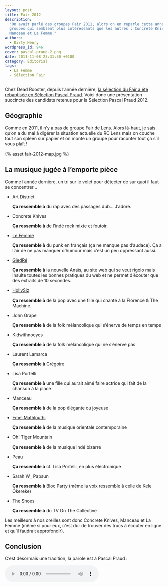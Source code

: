 ```yaml
---
layout: post
title: Fair 2012
description:
  "On avait parlé des groupes Fair 2011, alors on en reparle cette année avec 3
  groupes qui semblent plus intéressants que les autres : Concrete Knives,
  Manceau et La Femme."
authors:
  - Dirty Henry
wordpress_id: 946
cover: pascal-praud-2.png
date: 2011-11-08 23:31:50 +0100
category: Éditorial
tags:
  - La Femme
  - Sélection Fair
---
```


Chez Dead Rooster, depuis l’année dernière, [la sélection du Fair a été
rebaptisée en Sélection Pascal Praud][i703]. Voici donc une présentation
succincte des candidats retenus pour la Sélection Pascal Praud 2012.

## Géographie

Comme en 2011, il n’y a pas de groupe Fair de Lens. Alors là-haut, je sais qu’on
a du mal à digérer la situation actuelle du RC Lens mais on couche tout son
spleen sur papier et on monte un groupe pour raconter tout ça s’il vous plaît !

{% asset fair-2012-map.jpg %}

## La musique jugée à l’emporte pièce

Comme l’année dernière, un tri sur le volet pour détecter de sur quoi il faut se
concentrer…

- Art District

  **Ça ressemble à** du rap avec des passages dub… J’adore.

- Concrete Knives

  **Ça ressemble à** de l’indé rock mixte et foutoir.

- [Le Femme][b3]

  **Ça ressemble à** du punk en français (ça ne manque pas d’audace). Ça a l’air
  de ne pas manquer d’humour mais c’est un peu oppressant aussi.

- [GiedRé][b4]

  **Ça ressemble à** la nouvelle Anaïs, au site web qui se veut rigolo mais
  insulte toutes les bonnes pratiques du web et ne permet d’écouter que des
  extraits de 10 secondes.

- [HollySiz][b5]

  **Ça ressemble à** de la pop avec une fille qui chante à la Florence & The
  Machine.

- John Grape

  **Ça ressemble à** de la folk mélancolique qui s’énerve de temps en temps

- Kidwithnoeyes

  **Ça ressemble à** de la folk mélancolique qui ne s’énerve pas

- Laurent Lamarca

  **Ça ressemble à** Grégoire

- Lisa Portelli

  **Ça ressemble à** une fille qui aurait aimé faire actrice qui fait de la
  chanson à la place

- Manceau

  **Ça ressemble à** de la pop élégante ou joyeuse

- [Emel Mathlouthi][b6]

  **Ça ressemble à** de la musique orientale contemporaine

- Oh! Tiger Mountain

  **Ça ressemble à** de la musique indé bizarre

- Peau

  **Ça ressemble à** cf. Lisa Portelli, en plus électronique

- Sarah W\_ Papsun

  **Ça ressemble à** Bloc Party (même la voix ressemble à celle de Kele Okereke)

- The Shoes

  **Ça ressemble à** du TV On The Collective

Les meilleurs à nos oreilles sont donc Concrete Knives, Manceau et La Femme
(même si pour eux, c’est dur de trouver des trucs à écouter en ligne et qu’il
faudrait approfondir).

## Conclusion

C’est désormais une tradition, la parole est à Pascal Praud :

<audio controls>
  <source src="/assets/audio/praud.mp3" type="audio/mpeg">
Your browser does not support the audio element.
</audio>

[b3]: https://www.lafemmemusic.com/
[b4]: https://www.giedre.fr/
[b5]: https://www.youtube.com/user/HollySiz
[b6]: https://emelmathlouthi.com/
[i703]: https://www.deadrooster.org/fair-2011/
